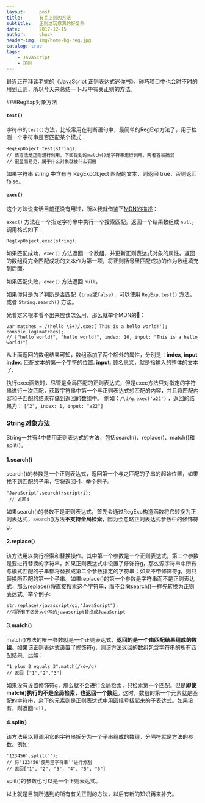 ```yaml
---
layout:     post                   
title:      有关正则的方法           
subtitle:   正则这玩意真的好复杂
date:       2017-12-15
author:     chuck
header-img: img/home-bg-reg.jpg
catalog: true                      
tags:                               
    - JavaScript
    - 正则
---
```


最近正在拜读老姚的[《JavaScript 正则表达式迷你书》](https://zhuanlan.zhihu.com/p/29707385)，碰巧项目中也会时不时的用到正则，所以今天来总结一下JS中有关正则的方法。

###RegExp对象方法
#### `test()`

字符串的`test()`方法，比较常用在判断语句中，最简单的RegExp方法了，用于检测一个字符串是否匹配某个模式：

```
RegExpObject.test(string);
// 该方法是正则进行调用，下面提到的match()是字符串进行调用，两者容易搞混
// 很显而易见，属于什么对象就被什么调用
```
如果字符串 string 中含有与 RegExpObject 匹配的文本，则返回 true，否则返回 false。

#### `exec()`

这个方法说实话目前还没有用过，所以我就借鉴下[MDN的描述](https://developer.mozilla.org/zh-CN/docs/Web/JavaScript/Reference/Global_Objects/RegExp/exec)：

`exec()` 方法在一个指定字符串中执行一个搜索匹配。返回一个结果数组或 `null`。调用格式如下：

```
RegExpObject.exec(string);
```
如果匹配成功，`exec()` 方法返回一个数组，并更新正则表达式对象的属性。返回的数组将完全匹配成功的文本作为第一项，将正则括号里匹配成功的作为数组填充到后面。

如果匹配失败，`exec()` 方法返回 `null`。

如果你只是为了判断是否匹配（`true`或`false`），可以使用 `RegExp.test()` 方法，或者 `String.search()` 方法。

光看定义根本看不出来应该怎么用，那么就举个MDN的🌰：

```
var matches = /(hello \S+)/.exec('This is a hello world!');
console.log(matches);
// ["hello world!", "hello world!", index: 10, input: "This is a hello world!"]
```
从上面返回的数组结果可知，数组添加了两个额外的属性，分别是：**index**, **input**
**index**: 匹配文本的第一个字符的位置.
**input**: 顾名思义，就是指输入的整体的文本了.

执行exec函数时，尽管是全局匹配的正则表达式，但是exec方法只对指定的字符串进行一次匹配，获取字符串中第一个与正则表达式想匹配的内容，并且将匹配内容和子匹配的结果存储到返回的数组中。
例如：`/\d/g.exec('a22')` ，返回的结果为： `["2", index: 1, input: "a22"]`

### String对象方法

String一共有4中使用正则表达式的方法，包括search()、replace()、match()和split()。

#### 1.search()

search()的参数是一个正则表达式，返回第一个与之匹配的子串的起始位置，如果找不到匹配的子串，它将返回-1。举个例子:

```
"JavaScript".search(/script/i);
 // 返回4
```

如果search()的参数不是正则表达式，首先会通过RegExp构造函数将它转换为正则表达式，search()方法**不支持全局检索**，因为会忽略正则表达式参数中的修饰符g。

####   2.replace()

该方法用以执行检索和替换操作。其中第一个参数是一个正则表达式，第二个参数是要进行替换的字符串。如果正则表达式中设置了修饰符g，那么源字符串中所有与模式匹配的子串都将替换成第二个参数指定的字符串；如果不带修饰符g，则只替换所匹配的第一个子串。如果replace()的第一个参数是字符串而不是正则表达式，那么replace()将直接搜索这个字符串，而不会向search()一样先转换为正则表达式。举个例子:

```
str.replace(/javascript/gi,"JavaScript");
//将所有不区分大小写的javascript替换成JavaScript
```

#### 3.match()

match()方法的唯一参数就是一个正则表达式，**返回的是一个由匹配结果组成的数组**。如果该正则表达式设置了修饰符g，则该方法返回的数组包含字符串的所有匹配结果。比如：

```
"1 plus 2 equals 3".match(/\d+/g)
// 返回 ["1","2","3"]
```
如果没有设置修饰符g，那么就不会进行全局检索，只检索第一个匹配。但是**即使match()执行的不是全局检索，也返回一个数组**。这时，数组的第一个元素就是匹配的字符串，余下的元素则是正则表达式中用圆括号括起来的子表达式。如果没有，则返回`null`。

#### 4.split()

该方法用以将调用它的字符串拆分为一个子串组成的数组，分隔符就是方法的参数。例如: 

```
'123456'.split('');
// 将'123456'使用空字符串''进行分割
// 返回["1", "2", "3", "4", "5", "6"]
```
split()的参数也可以是一个正则表达式。

以上就是目前所遇到的所有有关正则的方法，以后有新的知识再来补充。


